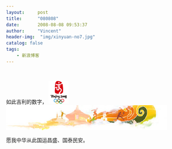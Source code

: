 ```yaml
---
layout:     post
title:      "080808"
date:       2008-08-08 09:53:37
author:     "Vincent"
header-img:  "img/xinyuan-no7.jpg"
catalog: false
tags:
    - 新浪博客
---
```



<img><img>

如此吉利的数字，
![/img/sinablog/39d288eaa68987fe174dfb72db029337.gif](/img/sinablog/39d288eaa68987fe174dfb72db029337.gif)
![/img/sinablog/1b2fc2d9462007ab5537aba7169ba12f.jpeg](/img/sinablog/1b2fc2d9462007ab5537aba7169ba12f.jpeg)

愿我中华从此国运昌盛、国泰民安。




